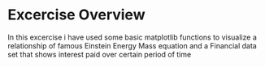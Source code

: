 # Excercise Overview
In this excercise i have used some basic matplotlib functions to visualize a relationship of famous Einstein Energy Mass equation and a Financial data set that shows interest paid over certain period of time   
